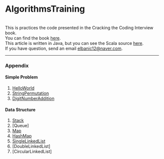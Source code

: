 # AlgorithmsTraining

</br>This is practices the code presented in the Cracking the Coding Interview book.
</br>You can find the book [here](http://www.crackingthecodinginterview.com).
</br>This article is written in Java, but you can see the Scala source [here](https://github.com/elbanic/ScalaTraining).
</br>If you have question, send an email [elbanic12@naver.com](mailto:elbanic12@naver.com).

---
### Appendix

#### Simple Problem
1. [HelloWorld](https://github.com/elbanic/AlgorithmsTraining/blob/master/src/HelloWorld.java)
2. [StringPermutation](https://github.com/elbanic/AlgorithmsTraining/blob/master/src/StringPermutation.java)
3. [DigitNumberAddition](https://github.com/elbanic/AlgorithmsTraining/blob/master/src/DigitNumberAddition.java)

#### Data Structure
1. [Stack](https://github.com/elbanic/AlgorithmsTraining/blob/master/util/Stack.java)
2. [Queue]
3. [Map](https://github.com/elbanic/AlgorithmsTraining/blob/master/util/Map.java)
4. [HashMap](https://github.com/elbanic/AlgorithmsTraining/blob/master/util/Map.java)
5. [SingleLinkedList](https://github.com/elbanic/AlgorithmsTraining/blob/master/util/SingleLinkedList.java)
6. [DoubleLinkedList]
7. [CircularLinkedList]
